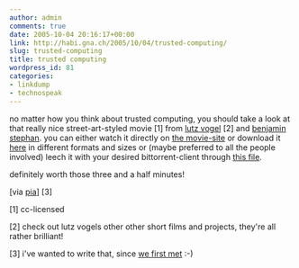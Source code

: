 ```yaml
---
author: admin
comments: true
date: 2005-10-04 20:16:17+00:00
link: http://habi.gna.ch/2005/10/04/trusted-computing/
slug: trusted-computing
title: trusted computing
wordpress_id: 81
categories:
- linkdump
- technospeak
---
```



no matter how you think about trusted computing, you should take a look at that really nice street-art-styled movie [1] from [lutz vogel](http://pixelamusement.com/) [2] and [benjamin stephan](http://www.lafkon.net/). you can either watch it directly on [the movie-site](http://lafkon.net/tc/) or download it [here](http://www.fh-augsburg.de/~lvogel/tc/) in different formats and sizes or (maybe preferred to all the people involved) leech it with your desired bittorrent-client through [this file](http://www.lafkon.net/tc/trusted-computing.torrent).
  
definitely worth those three and a half minutes!



[via [pia](http://3.14a.ch/archives/2005/09/17/trusted-computing/)] [3]



[1] cc-licensed
  
[2] check out lutz vogels other other short films and projects, they're all rather brilliant!
  
[3] i've wanted to write that, since [we first met](http://flickr.com/photos/habi/8918958/) :-)

